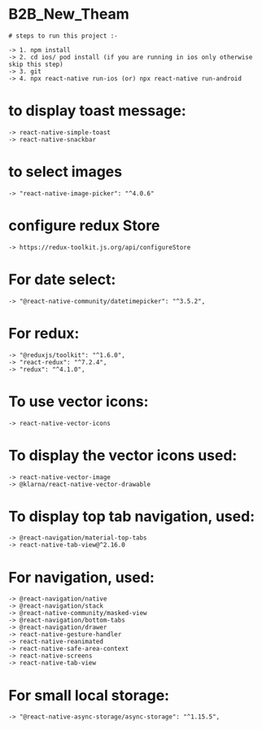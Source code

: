 # B2B_New_Theam

    # steps to run this project :-

    -> 1. npm install
    -> 2. cd ios/ pod install (if you are running in ios only otherwise skip this step)
    -> 3. git
    -> 4. npx react-native run-ios (or) npx react-native run-android

# to display toast message:

    -> react-native-simple-toast
    -> react-native-snackbar

# to select images

    -> "react-native-image-picker": "^4.0.6"

# configure redux Store

    -> https://redux-toolkit.js.org/api/configureStore

# For date select:

    -> "@react-native-community/datetimepicker": "^3.5.2",

# For redux:

    -> "@reduxjs/toolkit": "^1.6.0",
    -> "react-redux": "^7.2.4",
    -> "redux": "^4.1.0",

# To use vector icons:

    -> react-native-vector-icons

# To display the vector icons used:

    -> react-native-vector-image
    -> @klarna/react-native-vector-drawable

# To display top tab navigation, used:

    -> @react-navigation/material-top-tabs
    -> react-native-tab-view@^2.16.0

# For navigation, used:

    -> @react-navigation/native
    -> @react-navigation/stack
    -> @react-native-community/masked-view
    -> @react-navigation/bottom-tabs
    -> @react-navigation/drawer
    -> react-native-gesture-handler
    -> react-native-reanimated
    -> react-native-safe-area-context
    -> react-native-screens
    -> react-native-tab-view

# For small local storage:

    -> "@react-native-async-storage/async-storage": "^1.15.5",
